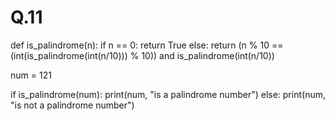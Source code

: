 # Q.11
def is_palindrome(n):
   if n == 0:
       return True
   else:
       return (n % 10 == (int(is_palindrome(int(n/10))) % 10)) and is_palindrome(int(n/10))

num = 121

if is_palindrome(num):
   print(num, "is a palindrome number")
else:
   print(num, "is not a palindrome number")
